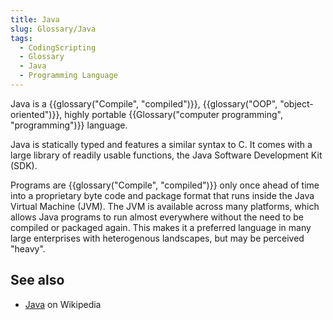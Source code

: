 ```yaml
---
title: Java
slug: Glossary/Java
tags:
  - CodingScripting
  - Glossary
  - Java
  - Programming Language
---
```

Java is a {{glossary("Compile", "compiled")}}, {{glossary("OOP", "object-oriented")}}, highly portable {{Glossary("computer programming", "programming")}} language.

Java is statically typed and features a similar syntax to C. It comes with a large library of readily usable functions, the Java Software Development Kit (SDK).

Programs are {{glossary("Compile", "compiled")}} only once ahead of time into a proprietary byte code and package format that runs inside the Java Virtual Machine (JVM). The JVM is available across many platforms, which allows Java programs to run almost everywhere without the need to be compiled or packaged again. This makes it a preferred language in many large enterprises with heterogenous landscapes, but may be perceived "heavy".

## See also

- [Java](https://en.wikipedia.org/wiki/Java_(programming_language)) on Wikipedia

